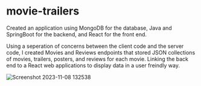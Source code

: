 # movie-trailers

Created an application using MongoDB for the database, Java and SpringBoot for the backend, and React for the front end.

Using a seperation of concerns between the client code and the server code, I created Movies and Reviews endpoints that stored JSON collections of movies, trailers, posters, and reviews for each movie.
Linking the back end to a React web applications to display data in a user freindly way.

![Screenshot 2023-11-08 132538](https://github.com/Gelato77/movie-trailers/assets/136853140/b7816c54-3b29-4ad5-baf0-423b167bbe46)
